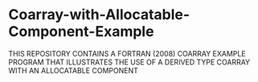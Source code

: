 # Coarray-with-Allocatable-Component-Example
THIS REPOSITORY CONTAINS A FORTRAN (2008) COARRAY EXAMPLE PROGRAM THAT ILLUSTRATES THE USE OF A DERIVED TYPE COARRAY WITH AN ALLOCATABLE COMPONENT
